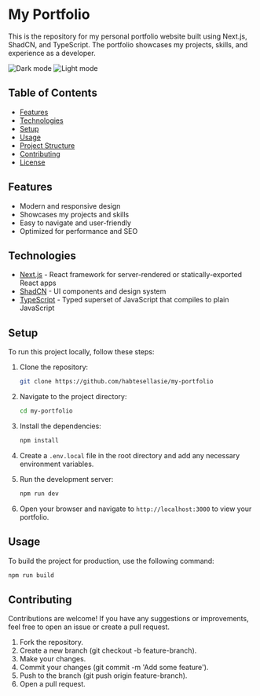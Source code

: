 # My Portfolio

This is the repository for my personal portfolio website built using Next.js, ShadCN, and TypeScript. The portfolio showcases my projects, skills, and experience as a developer.

![Dark mode](https://i.ibb.co/YpDhzDD/dark-mode.png)
![Light mode](https://i.ibb.co/2ygTrBp/light-mode.png)

## Table of Contents

- [Features](#features)
- [Technologies](#technologies)
- [Setup](#setup)
- [Usage](#usage)
- [Project Structure](#project-structure)
- [Contributing](#contributing)
- [License](#license)

## Features

- Modern and responsive design
- Showcases my projects and skills
- Easy to navigate and user-friendly
- Optimized for performance and SEO

## Technologies

- [Next.js](https://nextjs.org/) - React framework for server-rendered or statically-exported React apps
- [ShadCN](https://shadcn.dev/) - UI components and design system
- [TypeScript](https://www.typescriptlang.org/) - Typed superset of JavaScript that compiles to plain JavaScript

## Setup

To run this project locally, follow these steps:

1. Clone the repository:

   ```bash
   git clone https://github.com/habtesellasie/my-portfolio
   ```

2. Navigate to the project directory:

   ```bash
   cd my-portfolio
   ```

3. Install the dependencies:

   ```bash
   npm install
   ```

4. Create a `.env.local` file in the root directory and add any necessary environment variables.

5. Run the development server:

   ```bash
   npm run dev
   ```

6. Open your browser and navigate to `http://localhost:3000` to view your portfolio.

## Usage

To build the project for production, use the following command:

```bash
npm run build
```

## Contributing

Contributions are welcome! If you have any suggestions or improvements, feel free to open an issue or create a pull request.

1. Fork the repository.
2. Create a new branch (git checkout -b feature-branch).
3. Make your changes.
4. Commit your changes (git commit -m 'Add some feature').
5. Push to the branch (git push origin feature-branch).
6. Open a pull request.
